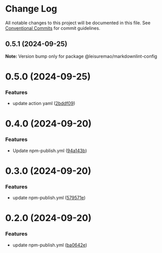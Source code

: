 # Change Log

All notable changes to this project will be documented in this file.
See [Conventional Commits](https://conventionalcommits.org) for commit guidelines.

## 0.5.1 (2024-09-25)

**Note:** Version bump only for package @leisuremao/markdownlint-config





# 0.5.0 (2024-09-25)


### Features

* update action yaml ([2bddf09](https://github.com/webpack-boost/demo_test/commit/2bddf0965f30efc4efa8ace42b16ad56de29417c))





# 0.4.0 (2024-09-20)


### Features

* Update npm-publish.yml ([94a143b](https://github.com/webpack-boost/demo_test/commit/94a143b8daa34a26916bc73f939c65bf3834f98a))





# 0.3.0 (2024-09-20)


### Features

* update npm-publish.yml ([579571e](https://github.com/webpack-boost/demo_test/commit/579571eadec9cc3aa847edaf3f688a7d97eefd81))





# 0.2.0 (2024-09-20)


### Features

* update npm-publish.yml ([ba0642e](https://github.com/webpack-boost/demo_test/commit/ba0642e3df9d1651b36b38d27af83e706ff25afd))
